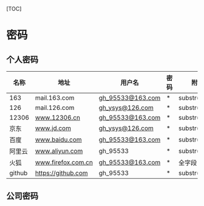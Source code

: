 [TOC]

# 密码

## 个人密码

| 名称   | 地址               | 用户名           | 密码 | 附加          |
| ------ | ------------------ | ---------------- | ---- | ------------- |
| 163    | mail.163.com       | gh_95533@163.com | *    | substr(,1,10) |
| 126    | mail.126.com       | gh_ysys@126.com  | *    | substr(,1,12) |
| 12306  | www.12306.cn       | gh_95533@163.com | *    | substr(,1,10) |
| 京东   | www.jd.com         | gh_ysys@126.com  | *    | substr(,1,20) |
| 百度   | www.baidu.com      | gh_95533@163.com | *    | substr(,1,14) |
| 阿里云 | www.aliyun.com     | gh_95533         | *    | substr(,1,16) |
| 火狐   | www.firefox.com.cn | gh_95533@163.com | *    | 全字段        |
| github | https://github.com | gh_95533         | *    | substr(,1,10) |



## 公司密码

